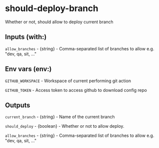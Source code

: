# should-deploy-branch

Whether or not, should allow to deploy current branch

## Inputs (with:)

```allow_branches``` - {string} - Comma-separated list of branches to allow e.g. "dev, qa, sit, ..."

## Env vars (env:)

```GITHUB_WORKSPACE``` - Workspace of current performing git action

```GITHUB_TOKEN``` - Access token to access github to download config repo

## Outputs

```current_branch``` - {string} - Name of the current branch

```should_deploy``` - {boolean} - Whether or not to allow deploy.

```allow_branches``` - {string} - Comma-separated list of branches to allow e.g. "dev, qa, sit, ..."


